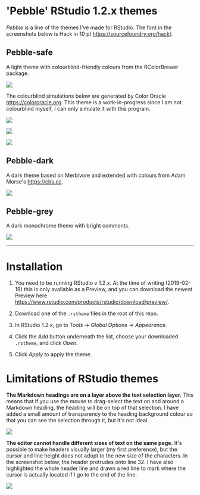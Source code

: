 # 'Pebble' RStudio 1.2.x themes

_Pebble_ is a line of the themes I've made for RStudio. The font in the screenshots below is Hack in 10 pt <https://sourcefoundry.org/hack/>.


## Pebble-safe

A light theme with colourblind-friendly colours from the RColorBrewer package.

![](images/pebble-safe.png)

The colourblind simulations below are generated by Color Oracle <https://colororacle.org>. This theme is a work-in-progress since I am not colourblind myself, I can only simulate it with this program.

![](images/pebble-safe-deuteranopia.png)

![](images/pebble-safe-protanopia.png)

![](images/pebble-safe-tritanopia.png)



## Pebble-dark

A dark theme based on Merbivore and extended with colours from Adam Morse's <https://clrs.cc>.

![](images/pebble-dark.png)



## Pebble-grey

A dark monochrome theme with bright comments.

![](images/pebble-grey.png)


---


# Installation

1. You need to be running RStudio v 1.2.x. At the time of writing (2019-02-19) this is only available as a Preview, and you can download the newest Preview here <https://www.rstudio.com/products/rstudio/download/preview/>.

2. Download one of the `.rstheme` files in the root of this repo.

3. In RStudio 1.2.x, go to _Tools_ → _Global Options_ → _Appearance_.

4. Click the _Add_ button underneath the list, choose your downloaded `.rstheme`, and click _Open_.

5. Click _Apply_ to apply the theme.


# Limitations of RStudio themes

**The Markdown headings are on a layer above the text selection layer.** This means that if you use the mouse to drag-select the text on and around a Markdown heading, the heading will be on top of that selection. I have added a small amount of transparency to the heading background colour so that you can see the selection through it, but it's not ideal.

![](images/limitation1.png)


**The editor cannot handle different sizes of text on the same page.** It's possible to make headers visually larger (my first preference), but the cursor and line height does not adopt to the new size of the characters. In the screenshot below, the header protrudes onto line 32. I have also highlighted the whole header line and drawn a red line to mark where the cursor is actually located if I go to the end of the line.

![](images/limitation2.png)

